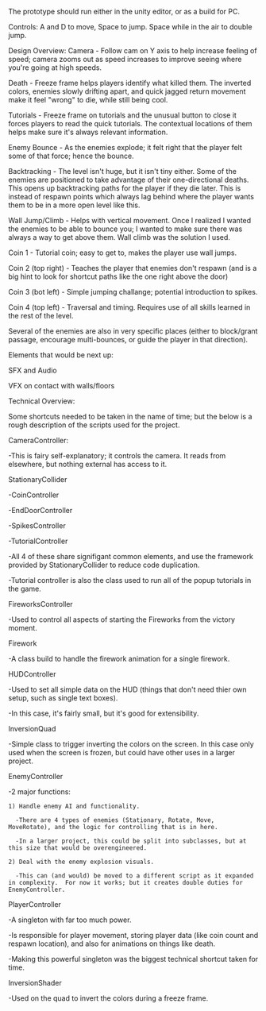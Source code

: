 The prototype should run either in the unity editor, or as a build for PC.

Controls:
A and D to move, Space to jump.  Space while in the air to double jump.



Design Overview:
Camera - Follow cam on Y axis to help increase feeling of speed; camera zooms out as speed increases to improve seeing where you're going at high speeds.

Death - Freeze frame helps players identify what killed them.  The inverted colors, enemies slowly drifting apart, and quick jagged return movement make it feel "wrong" to die, while still being cool.

Tutorials - Freeze frame on tutorials and the unusual button to close it forces players to read the quick tutorials.  The contextual locations of them helps make sure it's always relevant information.

Enemy Bounce - As the enemies explode; it felt right that the player felt some of that force; hence the bounce.

Backtracking - The level isn't huge, but it isn't tiny either.  Some of the enemies are positioned to take advantage of their one-directional deaths.  This opens up backtracking paths for the player if they die later.  This is instead of respawn points which always lag behind where the player wants them to be in a more open level like this.

Wall Jump/Climb - Helps with vertical movement.  Once I realized I wanted the enemies to be able to bounce you; I wanted to make sure there was always a way to get above them.  Wall climb was the solution I used.

Coin 1 - Tutorial coin; easy to get to, makes the player use wall jumps.

Coin 2 (top right) - Teaches the player that enemies don't respawn (and is a big hint to look for shortcut paths like the one right above the door)

Coin 3 (bot left) - Simple jumping challange; potential introduction to spikes.

Coin 4 (top left) - Traversal and timing.  Requires use of all skills learned in the rest of the level.

Several of the enemies are also in very specific places (either to block/grant passage, encourage multi-bounces, or guide the player in that direction).

Elements that would be next up:

SFX and Audio

VFX on contact with walls/floors





Technical Overview:

Some shortcuts needed to be taken in the name of time; but the below is a rough description of the scripts used for the project.


CameraController:

  -This is fairy self-explanatory; it controls the camera.  It reads from elsewhere, but nothing external has access to it.


StationaryCollider

  -CoinController
  
  -EndDoorController
  
  -SpikesController
  
  -TutorialController
  
  -All 4 of these share signifigant common elements, and use the framework provided by StationaryCollider to reduce code duplication.  
  
  -Tutorial controller is also the class used to run all of the popup tutorials in the game.
  
  
  
FireworksController

  -Used to control all aspects of starting the Fireworks from the victory moment.
  

Firework

  -A class build to handle the firework animation for a single firework.
  
  
HUDController

  -Used to set all simple data on the HUD (things that don't need thier own setup, such as single text boxes).
  
  -In this case, it's fairly small, but it's good for extensibility.
  
  
InversionQuad

  -Simple class to trigger inverting the colors on the screen.  In this case only used when the screen is frozen, but could have other uses in a larger project.
  
  
EnemyController

  -2 major functions:
  
    1) Handle enemy AI and functionality.
    
      -There are 4 types of enemies (Stationary, Rotate, Move, MoveRotate), and the logic for controlling that is in here.
      
      -In a larger project, this could be split into subclasses, but at this size that would be overengineered.
      
    2) Deal with the enemy explosion visuals.
    
      -This can (and would) be moved to a different script as it expanded in complexity.  For now it works; but it creates double duties for EnemyController.
      
  
PlayerController

  -A singleton with far too much power.
  
  -Is responsible for player movement, storing player data (like coin count and respawn location), and also for animations on things like death.
  
  -Making this powerful singleton was the biggest technical shortcut taken for time.
  
  
InversionShader

  -Used on the quad to invert the colors during a freeze frame.
  

